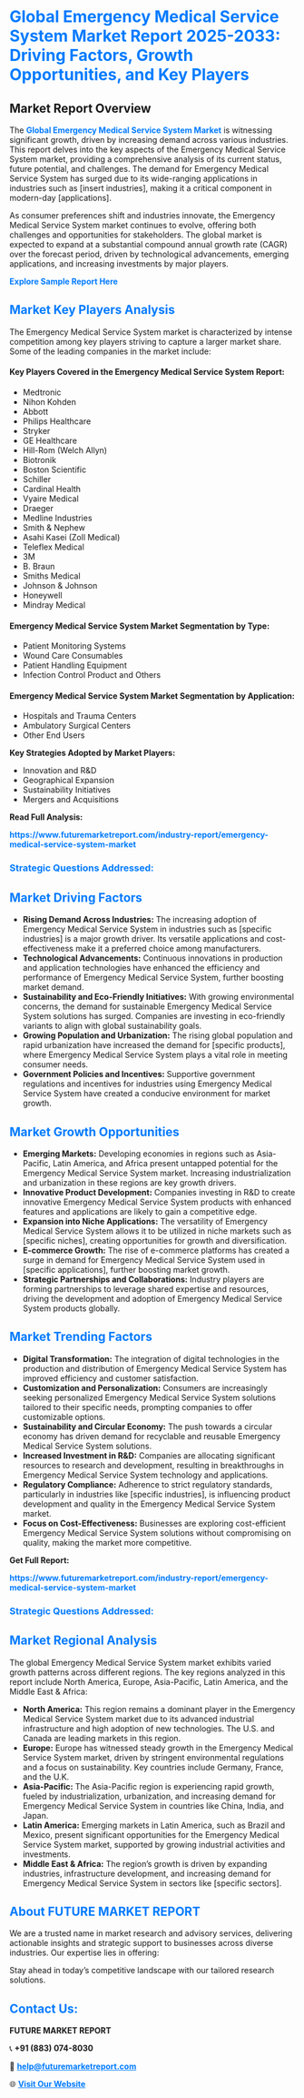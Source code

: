 <h1 style="color: #007BFF;">Global Emergency Medical Service System Market Report 2025-2033: Driving Factors, Growth Opportunities, and Key Players</h1>

<section id="overview">
<h2>Market Report Overview</h2>
<p>The <a href="https://www.futuremarketreport.com/industry-report/emergency-medical-service-system-market" style="color: #007BFF; text-decoration: none;"><strong>Global Emergency Medical Service System Market</strong></a> is witnessing significant growth, driven by increasing demand across various industries. This report delves into the key aspects of the Emergency Medical Service System market, providing a comprehensive analysis of its current status, future potential, and challenges. The demand for Emergency Medical Service System has surged due to its wide-ranging applications in industries such as [insert industries], making it a critical component in modern-day [applications].</p>
<p>As consumer preferences shift and industries innovate, the Emergency Medical Service System market continues to evolve, offering both challenges and opportunities for stakeholders. The global market is expected to expand at a substantial compound annual growth rate (CAGR) over the forecast period, driven by technological advancements, emerging applications, and increasing investments by major players.</p>
</section>

<section id="overview">
<p><a href="https://www.futuremarketreport.com/request-sample/reportId=79519" style="color: #007BFF; text-decoration: none;"><strong>Explore Sample Report Here</strong></a></p>
</section>

<section id="key-players">
<h2 style="color: #007BFF;">Market Key Players Analysis</h2>
<p>The Emergency Medical Service System market is characterized by intense competition among key players striving to capture a larger market share. Some of the leading companies in the market include:</p>
<h4>Key Players Covered in the Emergency Medical Service System Report:</h4>
<ul><li>Medtronic</li><li>Nihon Kohden</li><li>Abbott</li><li>Philips Healthcare</li><li>Stryker</li><li>GE Healthcare</li><li>Hill-Rom (Welch Allyn)</li><li>Biotronik</li><li>Boston Scientific</li><li>Schiller</li><li>Cardinal Health</li><li>Vyaire Medical</li><li>Draeger</li><li>Medline Industries</li><li>Smith &amp; Nephew</li><li>Asahi Kasei (Zoll Medical)</li><li>Teleflex Medical</li><li>3M</li><li>B. Braun</li><li>Smiths Medical</li><li>Johnson &amp; Johnson</li><li>Honeywell</li><li>Mindray Medical</li></ul>
<h4>Emergency Medical Service System Market Segmentation by Type:</h4>
<ul><li>Patient Monitoring Systems</li><li>Wound Care Consumables</li><li>Patient Handling Equipment</li><li>Infection Control Product and Others</li></ul>

<h4>Emergency Medical Service System Market Segmentation by Application:</h4>
<ul><li>Hospitals and Trauma Centers</li><li>Ambulatory Surgical Centers</li><li>Other End Users</li></ul>
<p><strong>Key Strategies Adopted by Market Players:</strong></p>
<ul>
<li>Innovation and R&D</li>
<li>Geographical Expansion</li>
<li>Sustainability Initiatives</li>
<li>Mergers and Acquisitions</li>
</ul>
</section>

<section>
<p><strong>Read Full Analysis: </strong></p><a href="https://www.futuremarketreport.com/industry-report/emergency-medical-service-system-market" style="color: #007BFF; text-decoration: none;"><strong>https://www.futuremarketreport.com/industry-report/emergency-medical-service-system-market</strong></a>
<h3 style="color: #007BFF;">Strategic Questions Addressed:</h3>
</section>

<section id="driving-factors">
<h2 style="color: #007BFF;">Market Driving Factors</h2>
<ul>
<li><strong>Rising Demand Across Industries:</strong> The increasing adoption of Emergency Medical Service System in industries such as [specific industries] is a major growth driver. Its versatile applications and cost-effectiveness make it a preferred choice among manufacturers.</li>
<li><strong>Technological Advancements:</strong> Continuous innovations in production and application technologies have enhanced the efficiency and performance of Emergency Medical Service System, further boosting market demand.</li>
<li><strong>Sustainability and Eco-Friendly Initiatives:</strong> With growing environmental concerns, the demand for sustainable Emergency Medical Service System solutions has surged. Companies are investing in eco-friendly variants to align with global sustainability goals.</li>
<li><strong>Growing Population and Urbanization:</strong> The rising global population and rapid urbanization have increased the demand for [specific products], where Emergency Medical Service System plays a vital role in meeting consumer needs.</li>
<li><strong>Government Policies and Incentives:</strong> Supportive government regulations and incentives for industries using Emergency Medical Service System have created a conducive environment for market growth.</li>
</ul>
</section>

<section id="growth-opportunities">
<h2 style="color: #007BFF;">Market Growth Opportunities</h2>
<ul>
<li><strong>Emerging Markets:</strong> Developing economies in regions such as Asia-Pacific, Latin America, and Africa present untapped potential for the Emergency Medical Service System market. Increasing industrialization and urbanization in these regions are key growth drivers.</li>
<li><strong>Innovative Product Development:</strong> Companies investing in R&D to create innovative Emergency Medical Service System products with enhanced features and applications are likely to gain a competitive edge.</li>
<li><strong>Expansion into Niche Applications:</strong> The versatility of Emergency Medical Service System allows it to be utilized in niche markets such as [specific niches], creating opportunities for growth and diversification.</li>
<li><strong>E-commerce Growth:</strong> The rise of e-commerce platforms has created a surge in demand for Emergency Medical Service System used in [specific applications], further boosting market growth.</li>
<li><strong>Strategic Partnerships and Collaborations:</strong> Industry players are forming partnerships to leverage shared expertise and resources, driving the development and adoption of Emergency Medical Service System products globally.</li>
</ul>
</section>

<section id="trending-factors">
<h2 style="color: #007BFF;">Market Trending Factors</h2>
<ul>
<li><strong>Digital Transformation:</strong> The integration of digital technologies in the production and distribution of Emergency Medical Service System has improved efficiency and customer satisfaction.</li>
<li><strong>Customization and Personalization:</strong> Consumers are increasingly seeking personalized Emergency Medical Service System solutions tailored to their specific needs, prompting companies to offer customizable options.</li>
<li><strong>Sustainability and Circular Economy:</strong> The push towards a circular economy has driven demand for recyclable and reusable Emergency Medical Service System solutions.</li>
<li><strong>Increased Investment in R&D:</strong> Companies are allocating significant resources to research and development, resulting in breakthroughs in Emergency Medical Service System technology and applications.</li>
<li><strong>Regulatory Compliance:</strong> Adherence to strict regulatory standards, particularly in industries like [specific industries], is influencing product development and quality in the Emergency Medical Service System market.</li>
<li><strong>Focus on Cost-Effectiveness:</strong> Businesses are exploring cost-efficient Emergency Medical Service System solutions without compromising on quality, making the market more competitive.</li>
</ul>
</section>

<section>
<p><strong>Get Full Report: </strong></p><a href="https://www.futuremarketreport.com/industry-report/emergency-medical-service-system-market" style="color: #007BFF; text-decoration: none;"><strong>https://www.futuremarketreport.com/industry-report/emergency-medical-service-system-market</strong></a>
<h3 style="color: #007BFF;">Strategic Questions Addressed:</h3>
</section>


<section id="regional-analysis">
<h2 style="color: #007BFF;">Market Regional Analysis</h2>
<p>The global Emergency Medical Service System market exhibits varied growth patterns across different regions. The key regions analyzed in this report include North America, Europe, Asia-Pacific, Latin America, and the Middle East & Africa:</p>
<ul>
<li><strong>North America:</strong> This region remains a dominant player in the Emergency Medical Service System market due to its advanced industrial infrastructure and high adoption of new technologies. The U.S. and Canada are leading markets in this region.</li>
<li><strong>Europe:</strong> Europe has witnessed steady growth in the Emergency Medical Service System market, driven by stringent environmental regulations and a focus on sustainability. Key countries include Germany, France, and the U.K.</li>
<li><strong>Asia-Pacific:</strong> The Asia-Pacific region is experiencing rapid growth, fueled by industrialization, urbanization, and increasing demand for Emergency Medical Service System in countries like China, India, and Japan.</li>
<li><strong>Latin America:</strong> Emerging markets in Latin America, such as Brazil and Mexico, present significant opportunities for the Emergency Medical Service System market, supported by growing industrial activities and investments.</li>
<li><strong>Middle East & Africa:</strong> The region’s growth is driven by expanding industries, infrastructure development, and increasing demand for Emergency Medical Service System in sectors like [specific sectors].</li>
</ul>
</section>

<footer>
<h2 style="color: #007BFF;">About FUTURE MARKET REPORT</h2>
<p>We are a trusted name in market research and advisory services, delivering actionable insights and strategic support to businesses across diverse industries. Our expertise lies in offering:</p>

<p>Stay ahead in today’s competitive landscape with our tailored research solutions.</p>

<h2 style="color: #007BFF;">Contact Us:</h2>
<p><strong>FUTURE MARKET REPORT</strong></p>
<p>📞 <strong>+91 (883) 074-8030</strong></p>
<p>📧 <strong><a href="mailto:help@futuremarketreport.com" style="color: #007BFF;">help@futuremarketreport.com</a></strong></p>
<p>🌐 <strong><a href="https://www.futuremarketreport.com/" style="color: #007BFF;">Visit Our Website</a></strong></p>
</footer>